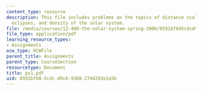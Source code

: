 ```yaml
---
content_type: resource
description: This file includes problems on the topics of distance scales, spacecraft,
  eclipses, and density of the solar system.
file: /media/courses/12-400-the-solar-system-spring-2006/0591bf685cdcd9c69368274d203e2a5b_ps1.pdf
file_type: application/pdf
learning_resource_types:
- Assignments
ocw_type: OCWFile
parent_title: Assignments
parent_type: CourseSection
resourcetype: Document
title: ps1.pdf
uid: 0591bf68-5cdc-d9c6-9368-274d203e2a5b
---
```

